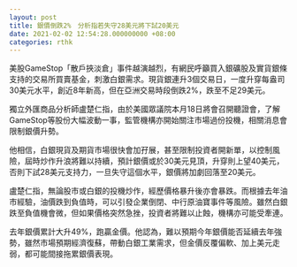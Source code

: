 ```yaml
---
layout: post
title: 銀價倒跌2%　分析指若失守28美元將下試20美元
date: 2021-02-02 12:54:28.000000000 +08:00
categories: rthk
---
```


美股GameStop「散戶挾淡倉」事件越演越烈，有網民呼籲買入銀礦股及實貨銀條支持的交易所買賣基金，刺激白銀需求。現貨銀連升3個交易日，一度升穿每盎司30美元水平，創近8年新高，但在亞洲交易時段倒跌2%，跌至不足29美元。

獨立外匯商品分析師盧楚仁指，由於美國眾議院本月18日將會召開聽證會，了解GameStop等股份大幅波動一事，監管機構亦開始關注市場過份投機，相關消息會限制銀價升勢。

他相信，白銀現貨及期貨市場很快會加孖展，甚至限制投資者開新單，以控制風險，屆時炒作升浪將難以持續，預計銀價或於30美元見頂，升穿則上望40美元，否則下試28美元支持力，一旦失守這個水平，銀價將加劇回落至20美元。

盧楚仁指，無論股市或白銀的投機炒作，經歷價格暴升後亦會暴跌。而根據去年油市經驗，油價跌到負值時，可以引發企業倒閉、中行原油寶事件等風險。雖然白銀跌至負值機會微，但如果價格突然急挫，投資者將難以止蝕，機構亦可能受牽連。

去年銀價累計大升49%，跑贏金價。他認為，難以預期今年銀價能否延續去年強勢，雖然市場預期經濟復蘇，帶動白銀工業需求，但金價反覆偏軟、加上美元走弱，都可能間接拖累銀價表現。
